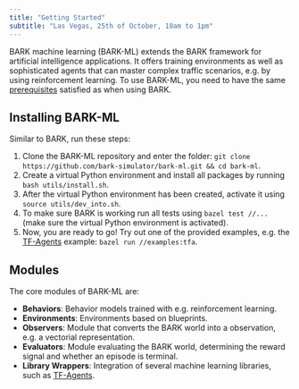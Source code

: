 ```yaml
---
title: "Getting Started"
subtitle: "Las Vegas, 25th of October, 10am to 1pm"
---
```


BARK machine learning (BARK-ML) extends the BARK framework for artificial intelligence applications.
It offers training environments as well as sophisticated agents that can master complex traffic scenarios, e.g. by using reinforcement learning.
To use BARK-ML, you need to have the same [prerequisites](/tutorials/) satisfied as when using BARK.

## Installing BARK-ML
Similar to BARK, run these steps:
1. Clone the BARK-ML repository and enter the folder: `git clone https://github.com/bark-simulator/bark-ml.git && cd bark-ml`.
2. Create a virtual Python environment and install all packages by running `bash utils/install.sh`.
3. After the virtual Python environment has been created, activate it using `source utils/dev_into.sh`.
4. To make sure BARK is working run all tests using `bazel test //...` (make sure the virtual Python environment is activated).
5. Now, you are ready to go! Try out one of the provided examples, e.g. the [TF-Agents](https://github.com/tensorflow/agents) example: `bazel run //examples:tfa`.

## Modules
The core modules of BARK-ML are:
* <b>Behaviors</b>: Behavior models trained with e.g. reinforcement learning.
* <b>Environments</b>: Environments based on blueprints.
* <b>Observers</b>: Module that converts the BARK world into a observation, e.g. a vectorial representation.
* <b>Evaluators</b>: Module evaluating the BARK world, determining the reward signal and whether an episode is terminal.
* <b>Library Wrappers</b>: Integration of several machine learning libraries, such as [TF-Agents](https://github.com/tensorflow/agents).
